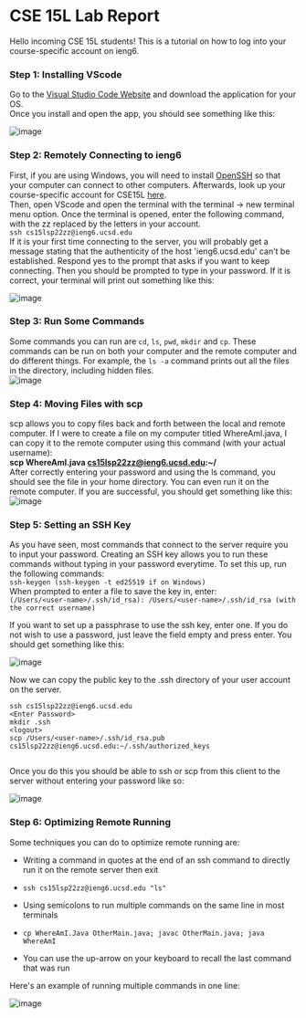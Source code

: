 # CSE 15L Lab Report
Hello incoming CSE 15L students! This is a tutorial on how to log into your course-specific account on ieng6.
### Step 1: Installing VScode
Go to the [Visual Studio Code Website](https://code.visualstudio.com/) and download the application for your OS.  
Once you install and open the app, you should see something like this: 

![image](https://user-images.githubusercontent.com/92767729/162378934-54e8d9fe-842c-4868-be8a-8ae1f020b5a4.png)
  
### Step 2: Remotely Connecting to ieng6  
First, if you are using Windows, you will need to install [OpenSSH](https://docs.microsoft.com/en-us/windows-server/administration/openssh/openssh_install_firstuse) so that your computer can connect to other computers.  Afterwards, look up your course-specific account for CSE15L [here](https://sdacs.ucsd.edu/~icc/index.php).  
Then, open VScode and open the terminal with the terminal -> new terminal menu option.  Once the terminal is opened, enter the following command, with the zz replaced by the letters in your account.  
`ssh cs15lsp22zz@ieng6.ucsd.edu`  
If it is your first time connecting to the server, you will probably get a message stating that the authenticity of the host 'ieng6.ucsd.edu' can't be established.  Respond yes to the prompt that asks if you want to keep connecting.  Then you should be prompted to type in your password. If it is correct, your terminal will print out something like this:  
  
![image](https://user-images.githubusercontent.com/92767729/162377584-7fe5c2bc-7546-4645-b202-8894c4eae364.png)

### Step 3: Run Some Commands
Some commands you can run are `cd`, `ls`, `pwd`, `mkdir` and `cp`. These commands can be run on both your computer and the remote computer and do different things.
For example, the `ls -a` command prints out all the files in the directory, including hidden files.  
![image](https://user-images.githubusercontent.com/92767729/162378057-8c96c433-86f4-490c-bcbe-5000f91cabb0.png)

### Step 4: Moving Files with scp
scp allows you to copy files back and forth between the local and remote computer. If I were to create a file on my computer titled WhereAmI.java, I can copy it to the remote computer using this command (with your actual username):  
**scp WhereAmI.java cs15lsp22zz@ieng6.ucsd.edu:~/**  
After correctly entering your password and using the ls command, you should see the file in your home directory. You can even run it on the remote computer. If you are successful, you should get something like this: 
![image](https://user-images.githubusercontent.com/92767729/163702748-136bc7d2-0abb-4d83-ae51-2e3f300aebba.png)  

### Step 5: Setting an SSH Key

As you have seen, most commands that connect to the server require you to input your password. Creating an SSH key allows you to run these commands without typing in your password everytime. To set this up, run the following commands:  
`ssh-keygen (ssh-keygen -t ed25519 if on Windows)`  
When prompted to enter a file to save the key in, enter:  
`(/Users/<user-name>/.ssh/id_rsa): /Users/<user-name>/.ssh/id_rsa (with the correct username)`  
  
If you want to set up a passphrase to use the ssh key, enter one. If you do not wish to use a password, just leave the field empty and press enter.  You should get something like this:  
  
![image](https://user-images.githubusercontent.com/92767729/162380206-febdf67f-37ed-4f5d-9b3d-b4b4a526b274.png)  
  
Now we can copy the public key to the .ssh directory of your user account on the server.  
  ```
  ssh cs15lsp22zz@ieng6.ucsd.edu
  <Enter Password>
  mkdir .ssh
  <logout>
  scp /Users/<user-name>/.ssh/id_rsa.pub  
  cs15lsp22zz@ieng6.ucsd.edu:~/.ssh/authorized_keys  
    
  ```
  
    
Once you do this you should be able to ssh or scp from this client to the server without entering your password like so:  
 
![image](https://user-images.githubusercontent.com/92767729/162396578-a73030c1-f587-4a25-a7b7-ddaecb7bf7eb.png)  

    
### Step 6: Optimizing Remote Running
Some techniques you can do to optimize remote running are:  

- Writing a command in quotes at the end of an ssh command to directly run it on the remote server then exit  
    
- `ssh cs15lsp22zz@ieng6.ucsd.edu "ls"`
    
- Using semicolons to run multiple commands on the same line in most terminals
    
- `cp WhereAmI.Java OtherMain.java; javac OtherMain.java; java WhereAmI`
    
- You can use the up-arrow on your keyboard to recall the last command that was run
    

Here's an example of running multiple commands in one line: 
    
    
![image](https://user-images.githubusercontent.com/92767729/162396200-3ab4647c-5d38-4c16-afa4-55a06df8270b.png)







